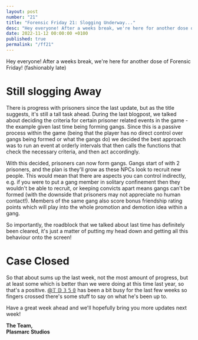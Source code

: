 ```yaml
---
layout: post
number: "21"
title: "Forensic Friday 21: Slogging Underway..."
desc: "Hey everyone! After a weeks break, we're here for another dose of Forensic Friday! (fashionably late)"
date: 2022-11-12 00:00:00 +0100
published: true
permalink: "/ff21"
---
```


Hey everyone! After a weeks break, we're here for another dose of Forensic Friday! (fashionably late)

# Still slogging Away

There is progress with prisoners since the last update, but as the title suggests, it's still a tall task ahead. During the last blogpost, we talked about deciding the criteria for certain prisoner related events in the game - the example given last time being forming gangs. Since this is a passive process within the game (being that the player has no direct control over gangs being formed or what the gangs do) we decided the best approach was to run an event at orderly intervals that then calls the functions that check the necessary criteria, and then act accordingly.

With this decided, prisoners can now form gangs. Gangs start of with 2 prisoners, and the plan is they'll grow as these NPCs look to recruit new people. This would mean that there are aspects you can control indirectly, e.g. if you were to put a gang member in solitary confinement then they wouldn't be able to recruit, or keeping convicts apart means gangs can't be formed (with the downside that prisoners may not appreciate no human contact!). Members of the same gang also score bonus friendship rating points which will play into the whole promotion and demotion idea within a gang.

So importantly, the roadblock that we talked about last time has definitely been cleared, it's just a matter of putting my head down and getting all this behaviour onto the screen!


# Case Closed

So that about sums up the last week, not the most amount of progress, but at least some which is better than we were doing at this time last year, so that's a positive. <a href="/@𝕋𝔻𝟛𝟝𝟘">@𝕋 𝔻 𝟛 𝟝 𝟘</a> has been a bit busy for the last few weeks so fingers crossed there's some stuff to say on what he's been up to.

Have a great week ahead and we'll hopefully bring you more updates next week!

**The Team,**\
**Plasmarc Studios**